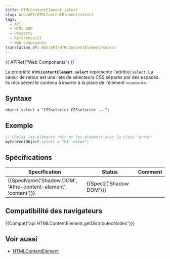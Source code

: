 ```yaml
---
title: HTMLContentElement.select
slug: Web/API/HTMLContentElement/select
tags:
  - API
  - HTML DOM
  - Property
  - Référence(2)
  - Web Components
translation_of: Web/API/HTMLContentElement/select
---
```

{{ APIRef("Web Components") }}

La propriété **`HTMLContentElement.select`** represente l'attribut `select`. La valeur de retour est une liste de sélecteurs CSS séparés par des espaces. Ils récupèrent le contenu à inserer à la place de l'élément `<content>`.

## Syntaxe

    object.select = "CSSselector CSSselector ...";

## Exemple

```js
// Choisi les éléments <h1> et les elements avec la class "error"
myContentObject.select = "h1 .error";
```

## Spécifications

| Specification                                                                    | Status                           | Comment |
| -------------------------------------------------------------------------------- | -------------------------------- | ------- |
| {{SpecName('Shadow DOM', '#the-content-element', 'content')}} | {{Spec2('Shadow DOM')}} |         |

## Compatibilité des navigateurs

{{Compat("api.HTMLContentElement.getDistributedNodes")}}

## Voir aussi

- [HTMLContentElement](/fr/docs/Web/API/HTMLContentElement)
